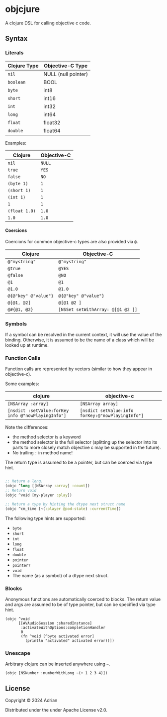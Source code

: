 # objcjure

A clojure DSL for calling objective c code.

## Syntax

### Literals

| Clojure Type | Objective-C Type |
|--------------|-------------------|
| `nil`        | NULL (null pointer) |
| `boolean`    | BOOL                |
| `byte`       | int8                |
| `short`      | int16               |
| `int`        | int32               |
| `long`       | int64               |
| `float`      | float32             |
| `double`     | float64             |

Examples:

| Clojure       | Objective-C |
|---------------|-------------|
| `nil`         | `NULL`        |
| `true`        | `YES`         |
| `false`       | `NO`          |
| `(byte 1)`    | `1`           |
| `(short 1)`   | `1`           |
| `(int 1)`     | `1`           |
| `1`           | `1`           |
| `(float 1.0)` | `1.0`         |
| `1.0`         | `1.0`         |

#### Coercions

Coercions for common objective-c types are also provided via `@`.

| Clojure       | Objective-C |
|---------------|-------------|
| `@"mystring"` | `@"mystring"` |
| `@true`       | `@YES`      |
| `@false`      | `@NO`       |
| `@1`          | `@1`        |
| `@1.0`        | `@1.0`      |
| `@{@"key" @"value"}` | `@{@"key" @"value"}` |
| `@[@1, @2]` | `@[@1 @2 ]` |
| `@#{@1, @2}` | `[NSSet setWithArray: @[@1 @2 ]]` |

### Symbols

If a symbol can be resolved in the current context, it will use the value of the binding. Otherwise, it is assumed to be the name of a class which will be looked up at runtime.


### Function Calls

Function calls are represented by vectors (similar to how they appear in objective-c).

Some examples:

| clojure | objective-c |
|--------------|-------------------|
| `[NSArray :array]` | `[NSArray array]` |
| `[nsdict :setValue:forKey info @"nowPlayingInfo"]` | `[nsdict setValue:info forKey:@"nowPlayingInfo"]` |

Note the differences:
- the method selector is a keyword
- the method selector is the full selector (splitting up the selector into its parts to more closely match objective c may be supported in the future).
- No trailing `:` in method name!

The return type is assumed to be a pointer, but can be coerced via type hint.
```clojure

;; Return a long.
(objc ^long [[NSArray :array] :count])
;; Return void
(objc ^void [my-player :play])

;; Return a type by hinting the dtype next struct name
(objc ^cm_time [~(:player @pod-state) :currentTime])
```

The following type hints are supported:
- `byte`
- `short`
- `int`
- `long`
- `float`
- `double`
- `pointer`
- `pointer?`
- `void`
- The name (as a symbol) of a dtype next struct.


### Blocks

Anonymous functions are automatically coerced to blocks. The return value and args are assumed to be of type pointer, but can be specified via type hint.

```
(objc ^void
      [[AVAudioSession :sharedInstance]
       :activateWithOptions:completionHandler
       0
       (fn ^void [^byte activated error]
         (println "activated" activated error))])
```

### Unescape

Arbitrary clojure can be inserted anywhere using `~`.

`(objc [NSNumber :numberWithLong ~(+ 1 2 3 4)])`

## License

Copyright © 2024 Adrian

Distributed under the under Apache License v2.0.
